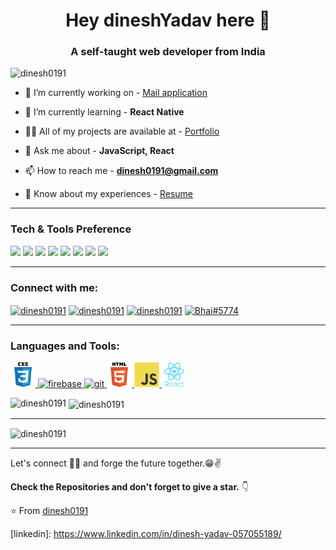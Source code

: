 <h1 align="center">Hey dineshYadav here 👋</h1>
<h3 align="center">A self-taught web developer from India</h3>

<p align="left"> <img src="https://komarev.com/ghpvc/?username=dinesh0191&label=Profile%20views&color=0e75b6&style=flat" alt="dinesh0191" /> </p>

- 🔭 I’m currently working on - [Mail application](https://mailapp-dinesh.netlify.app/)

- 🌱 I’m currently learning - **React Native**

- 👨‍💻 All of my projects are available at - [Portfolio](https://portfolio-dinesh.netlify.app/)

- 💬 Ask me about - **JavaScript, React**

- 📫 How to reach me - **dinesh0191@gmail.com**

- 📄 Know about my experiences - [Resume](https://drive.google.com/file/d/1IK6H1BEThI4gUFR_P9VppBnJ7Guz67HI/view)


---


### Tech & Tools Preference

<p align="left"><img src = "https://img.shields.io/badge/-HTML5-E34F26?style=flat&logo=html5&logoColor=white">
<img src="https://img.shields.io/badge/-Bootstrap-563D7C?style=flat&logo=bootstrap&logoColor=white">
<img src="https://img.shields.io/badge/-JavaScript-eed718?style=flat&logo=javascript&logoColor=ffffff">
<img src="https://img.shields.io/badge/-React-000000?style=flat&logo=react&logoColor=00c8ff">
<img src="https://img.shields.io/badge/-Firebase-FFA611?style=flat&logo=firebase&logoColor=FFFFFF">
<img src="https://img.shields.io/badge/-Progressive Web Apps-5A0FC8?style=flat">
<img src="http://img.shields.io/badge/-Github-000000?style=flat&logo=github&logoColor=FFFFFF">
<img src="http://img.shields.io/badge/-VS%20Code-007ACC?style=flat&logo=visual%20studio%20code&logoColor=white"></p>

---

<h3 align="left">Connect with me:</h3>
<p align="left">
<a href="https://dev.to/dinesh0191" target="blank"><img align="center" src="https://cdn.jsdelivr.net/npm/simple-icons@3.0.1/icons/dev-dot-to.svg" alt="dinesh0191" height="30" width="40" /></a>
<a href="https://fb.com/dinesh0191" target="blank"><img align="center" src="https://cdn.jsdelivr.net/npm/simple-icons@3.0.1/icons/facebook.svg" alt="dinesh0191" height="30" width="40" /></a>
<a href="https://www.topcoder.com/members/dinesh0191" target="blank"><img align="center" src="https://cdn.jsdelivr.net/npm/simple-icons@3.0.1/icons/topcoder.svg" alt="dinesh0191" height="30" width="40" /></a>
<a href="https://discord.gg/Bhai#5774" target="blank"><img align="center" src="https://cdn.jsdelivr.net/npm/simple-icons@3.0.1/icons/discord.svg" alt="Bhai#5774" height="30" width="40" /></a>
</p>


---


<h3 align="left">Languages and Tools:</h3>
<p align="left"> <a href="https://www.w3schools.com/css/" target="_blank"> <img src="https://raw.githubusercontent.com/devicons/devicon/master/icons/css3/css3-original-wordmark.svg" alt="css3" width="40" height="40"/> </a> <a href="https://firebase.google.com/" target="_blank"> <img src="https://www.vectorlogo.zone/logos/firebase/firebase-icon.svg" alt="firebase" width="40" height="40"/> </a> <a href="https://git-scm.com/" target="_blank"> <img src="https://www.vectorlogo.zone/logos/git-scm/git-scm-icon.svg" alt="git" width="40" height="40"/> </a> <a href="https://www.w3.org/html/" target="_blank"> <img src="https://raw.githubusercontent.com/devicons/devicon/master/icons/html5/html5-original-wordmark.svg" alt="html5" width="40" height="40"/> </a> <a href="https://developer.mozilla.org/en-US/docs/Web/JavaScript" target="_blank"> <img src="https://raw.githubusercontent.com/devicons/devicon/master/icons/javascript/javascript-original.svg" alt="javascript" width="40" height="40"/> </a> <a href="https://reactjs.org/" target="_blank"> <img src="https://raw.githubusercontent.com/devicons/devicon/master/icons/react/react-original-wordmark.svg" alt="react" width="40" height="40"/> </a> </p>


<p><img align="left" src="https://github-readme-stats.vercel.app/api/top-langs?username=dinesh0191&show_icons=true&locale=en&layout=compact" alt="dinesh0191" /></p>

<p>&nbsp;<img align="center" src="https://github-readme-stats.vercel.app/api?username=dinesh0191&show_icons=true&locale=en" alt="dinesh0191" /></p>


---


<p><img align="center" src="https://github-readme-streak-stats.herokuapp.com/?user=dinesh0191&" alt="dinesh0191" /></p>


---

<p align="left">  
Let's connect 👨‍💻 and forge the future together.😁✌

**Check the Repositories and don't forget to give a star.** 👇

:star: From [dinesh0191](https://github.com/dinesh0191)

[website]: https://portfolio-dinesh.netlify.app/
[gmail]:https://mailapp-dinesh.netlify.app/
[linkedin]: https://www.linkedin.com/in/dinesh-yadav-057055189/ </p>
